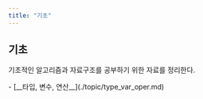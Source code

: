 ```yaml
---
title: "기초"
---
```


## 기초

기초적인 알고리즘과 자료구조를 공부하기 위한 자료를 정리한다.

<div class="grid cards" markdown>
-   [__타입, 변수, 연산__](./topic/type_var_oper.md)
</div>
